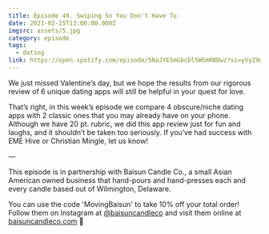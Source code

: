```yaml
---
title: Episode 49. Swiping So You Don't Have To
date: 2021-02-15T13:00:00.000Z
imgsrc: assets/5.jpg
category: episode
tags:
  - dating
link: https://open.spotify.com/episode/5NaJYE5mGbcDl5WSmRBDwz?si=yVyZ9g0DSjud8xz_BWNFSA
---
```

We just missed Valentine’s day, but we hope the results from our rigorous review of 6 unique dating apps will still be helpful in your quest for love. 

That’s right, in this week’s episode we compare 4 obscure/niche dating apps with 2 classic ones that you may already have on your phone. Although we have 20 pt. rubric, we did this app review just for fun and laughs, and it shouldn’t be taken too seriously. If you’ve had success with EME Hive or Christian Mingle, let us know! 

—⁣⁣⁣

This episode is in partnership with Baisun Candle Co., a small Asian American owned business that hand-pours and hand-presses each and every candle based out of Wilmington, Delaware.

You can use the code 'MovingBaisun' to take 10% off your total order! Follow them on Instagram at [@baisuncandleco](https://www.instagram.com/baisuncandleco/) and visit them online at [baisuncandleco.com](http://baisuncandleco.com/) 🍵